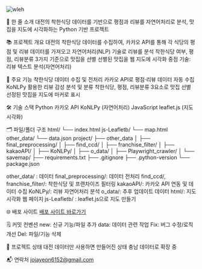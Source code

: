 ![wleh](https://github.com/user-attachments/assets/d8aa61b8-8fa8-4e21-8606-49b88b53ed1c)

📝 한 줄 소개
대전의 착한식당 데이터를 기반으로 평점과 리뷰를 자연어처리로 분석, 맛집을 지도에 시각화하는 Python 기반 프로젝트

📚 프로젝트 개요
대전의 착한식당 데이터를 수집하여,
카카오 API를 통해 각 식당의 평점 및 리뷰 데이터를 가져오고
자연어처리(NLP) 기술로 리뷰를 분석
착한식당 여부, 평점, 리뷰분류 3가지 기준으로 맛집을 선별
선별된 맛집을 웹 지도에 시각화
중점 기술: 리뷰 텍스트 분석(자연어처리)

🚀 주요 기능
착한식당 데이터 수집 및 전처리
카카오 API로 평점·리뷰 데이터 자동 수집
KoNLPy 활용한 리뷰 감성 분석 및 분류
착한식당, 평점, 리뷰분류 3요소로 맛집 선별
선정된 맛집을 지도에 마커로 표시

🛠️ 기술 스택
Python
카카오 API
KoNLPy (자연어처리)
JavaScript 
leaflet.js (지도 시각화)

🗂️ 파일/폴더 구조
html/
└── index.html
js-Leafletb/
└── map.html
other_data/
└── data.json
project/
├── other_data
│   ├── final_preprocessing/
│   ├── find_ccd/
│   ├── franchise_filter/
│   ├── kakaoAPI/
│   ├── KoNLPy/
│   ├── o_data/
│   ├── Playwright_crawler/
│   └── savemap/
├── requirements.txt
├── .gitignore
├── .python-version
└── package.json

other_data/ : 데이터
final_preprocessing/: 데이터 전처리
find_ccd/, franchise_filter/: 착한식당 및 프랜차이즈 필터링
kakaoAPI/: 카카오 API 연동 및 데이터 수집
KoNLPy/: 리뷰 자연어처리 분석
o_data/: 추후 업데이트 데이터
html/: 지도 시각화 웹 페이지
js-Leafletb/ : leaflet.js으로 지도 만들기

🌐 배포 사이트
[배포 사이트 바로가기](https://vercel.com/jojayeons-projects/py-really-delicious-restaurant)

🗒️ 커밋 컨벤션
new: 신규 기능/파일 추가
data: 데이터 관련 작업
Fix: 버그 수정/로직 개선
Del: 파일/기능 삭제

📅 프로젝트 상태 
대전 데이터만 사용하면 만들어진 상태 충남 데이터로 확장 중 

📬 연락처
jojayeon6152@gmail.com
